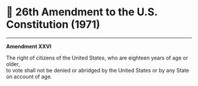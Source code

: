 # 📜 26th Amendment to the U.S. Constitution (1971)

---

**Amendment XXVI**

The right of citizens of the United States, who are eighteen years of age or older,  
to vote shall not be denied or abridged by the United States or by any State on account of age.
